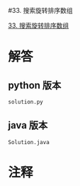 #33. 搜索旋转排序数组

[33. 搜索旋转排序数组](https://leetcode.cn/problems/search-in-rotated-sorted-array?envType=featured-list&envId=2cktkvj?envType=featured-list&envId=2cktkvj)
                 
# 解答
                 
## python 版本

````include python
solution.py
````


## java 版本



````include java
Solution.java
````
                 

# 注释